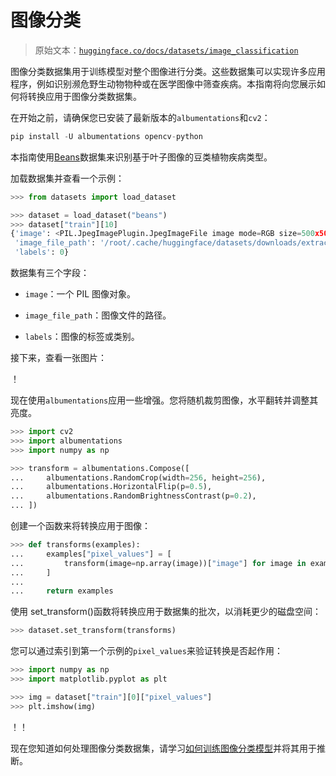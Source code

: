 # 图像分类

> 原始文本：[`huggingface.co/docs/datasets/image_classification`](https://huggingface.co/docs/datasets/image_classification)

图像分类数据集用于训练模型对整个图像进行分类。这些数据集可以实现许多应用程序，例如识别濒危野生动物物种或在医学图像中筛查疾病。本指南将向您展示如何将转换应用于图像分类数据集。

在开始之前，请确保您已安装了最新版本的`albumentations`和`cv2`：

```py
pip install -U albumentations opencv-python
```

本指南使用[Beans](https://huggingface.co/datasets/beans)数据集来识别基于叶子图像的豆类植物疾病类型。

加载数据集并查看一个示例：

```py
>>> from datasets import load_dataset

>>> dataset = load_dataset("beans")
>>> dataset["train"][10]
{'image': <PIL.JpegImagePlugin.JpegImageFile image mode=RGB size=500x500 at 0x7F8D2F4D7A10>,
 'image_file_path': '/root/.cache/huggingface/datasets/downloads/extracted/b0a21163f78769a2cf11f58dfc767fb458fc7cea5c05dccc0144a2c0f0bc1292/train/angular_leaf_spot/angular_leaf_spot_train.204.jpg',
 'labels': 0}
```

数据集有三个字段：

+   `image`：一个 PIL 图像对象。

+   `image_file_path`：图像文件的路径。

+   `labels`：图像的标签或类别。

接下来，查看一张图片：

！[](../Images/4ef69f696956dc107ccafc3fcf7d112c.png)

现在使用`albumentations`应用一些增强。您将随机裁剪图像，水平翻转并调整其亮度。

```py
>>> import cv2
>>> import albumentations
>>> import numpy as np

>>> transform = albumentations.Compose([
...     albumentations.RandomCrop(width=256, height=256),
...     albumentations.HorizontalFlip(p=0.5),
...     albumentations.RandomBrightnessContrast(p=0.2),
... ])
```

创建一个函数来将转换应用于图像：

```py
>>> def transforms(examples):
...     examples["pixel_values"] = [
...         transform(image=np.array(image))["image"] for image in examples["image"]
...     ]
... 
...     return examples
```

使用 set_transform()函数将转换应用于数据集的批次，以消耗更少的磁盘空间：

```py
>>> dataset.set_transform(transforms)
```

您可以通过索引到第一个示例的`pixel_values`来验证转换是否起作用：

```py
>>> import numpy as np
>>> import matplotlib.pyplot as plt

>>> img = dataset["train"][0]["pixel_values"]
>>> plt.imshow(img)
```

！[](../Images/9774df1fa4d60ef628417f160e23600e.png)！[](../Images/9774df1fa4d60ef628417f160e23600e.png)

现在您知道如何处理图像分类数据集，请学习[如何训练图像分类模型](https://colab.research.google.com/github/huggingface/notebooks/blob/main/examples/image_classification.ipynb)并将其用于推断。
